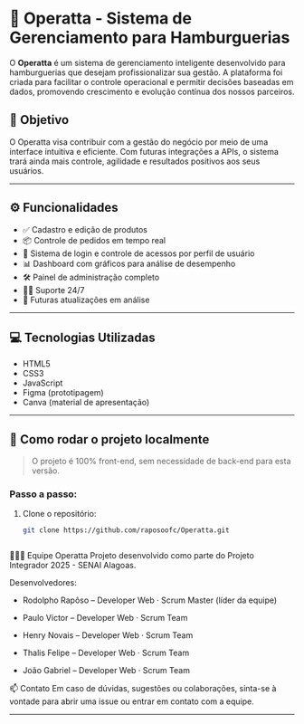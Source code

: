 # 🍔 Operatta - Sistema de Gerenciamento para Hamburguerias

O **Operatta** é um sistema de gerenciamento inteligente desenvolvido para hamburguerias que desejam profissionalizar sua gestão. A plataforma foi criada para facilitar o controle operacional e permitir decisões baseadas em dados, promovendo crescimento e evolução contínua dos nossos parceiros.

## 🎯 Objetivo

O Operatta visa contribuir com a gestão do negócio por meio de uma interface intuitiva e eficiente. Com futuras integrações a APIs, o sistema trará ainda mais controle, agilidade e resultados positivos aos seus usuários.

---

## ⚙️ Funcionalidades

- ✅ Cadastro e edição de produtos  
- 📦 Controle de pedidos em tempo real  
- 👥 Sistema de login e controle de acessos por perfil de usuário  
- 📊 Dashboard com gráficos para análise de desempenho  
- 🛠️ Painel de administração completo  
- 🧑‍💻 Suporte 24/7  
- 🔄 Futuras atualizações em análise  

---

## 💻 Tecnologias Utilizadas

- HTML5  
- CSS3  
- JavaScript  
- Figma (prototipagem)
- Canva (material de apresentação)

---

## 🚀 Como rodar o projeto localmente

> O projeto é 100% front-end, sem necessidade de back-end para esta versão.

### Passo a passo:

1. Clone o repositório:
   ```bash
   git clone https://github.com/raposoofc/Operatta.git



🧑‍🤝‍🧑 Equipe Operatta
Projeto desenvolvido como parte do Projeto Integrador 2025 - SENAI Alagoas.

Desenvolvedores:
- Rodolpho Rapôso – Developer Web · Scrum Master (líder da equipe)

- Paulo Victor – Developer Web · Scrum Team

- Henry Novais – Developer Web · Scrum Team

- Thalis Felipe – Developer Web · Scrum Team

- João Gabriel – Developer Web · Scrum Team

📫 Contato
Em caso de dúvidas, sugestões ou colaborações, sinta-se à vontade para abrir uma issue ou entrar em contato com a equipe.


---

